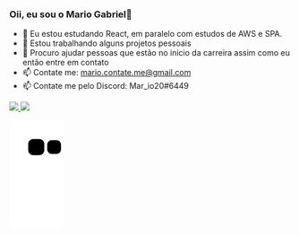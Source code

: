 ### Oii, eu sou o Mario Gabriel👋

- 🌱 Eu estou estudando React, em paralelo com estudos de AWS e SPA.
- 👯 Estou trabalhando alguns projetos pessoais 
- 🤔 Procuro ajudar pessoas que estão no inicio da carreira assim como eu então entre em contato
- 📫 Contate me: mario.contate.me@gmail.com
- 📫 Contate me pelo Discord: Mar_io20#6449

<div>
    <a href="https://github.com/Mar-io20">
    <img height="150em" src="https://github-readme-stats.vercel.app/api?username=Mar-io20&show_icons=true&theme=tokyonight&include_all_commits=true&count_private=true"/>
    <img height="150em" src="https://github-readme-stats.vercel.app/api/top-langs/?username=Mar-io20&layout=compact&langs_count=7&theme=tokyonight"/>
</div>
 
![Snake animation](https://github.com/Mar-io20/Mar-io20/blob/output/github-contribution-grid-snake.svg)
